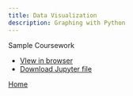 ```yaml
---
title: Data Visualization
description: Graphing with Python
---
```


Sample Coursework
- [VIew in browser](BasicGraphAssignment.html)
- [Download Jupyter file](BasicGraphAssginment.ipynb)

[Home](https://cherylngo.github.io/)

